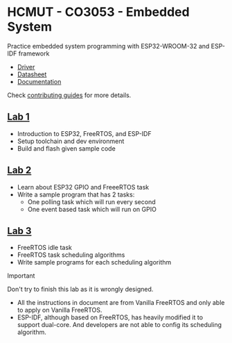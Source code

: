 # HCMUT - CO3053 - Embedded System

Practice embedded system programming with ESP32-WROOM-32 and ESP-IDF framework

-   [Driver](https://www.silabs.com/developers/usb-to-uart-bridge-vcp-drivers?tab=downloads)
-   [Datasheet](https://www.espressif.com/sites/default/files/documentation/esp32-wroom-32_datasheet_en.pdf)
-   [Documentation](https://docs.espressif.com/projects/esp-idf/en/stable/esp32/index.html)

Check [contributing guides](CONTRIBUTING.md) for more details.

## [Lab 1](lab1)

-   Introduction to ESP32, FreeRTOS, and ESP-IDF
-   Setup toolchain and dev environment
-   Build and flash given sample code

## [Lab 2](lab2)

-   Learn about ESP32 GPIO and FreeeRTOS task
-   Write a sample program that has 2 tasks:
    -   One polling task which will run every second
    -   One event based task which will run on GPIO

## [Lab 3](lab3)

-   FreeRTOS idle task
-   FreeRTOS task scheduling algorithms
-   Write sample programs for each scheduling algorithm

> [!IMPORTANT]
> Don't try to finish this lab as it is wrongly designed.
>
> -   All the instructions in document are from Vanilla FreeRTOS and only able to apply on Vanilla FreeRTOS.
> -   ESP-IDF, although based on FreeRTOS, has heavily modified it to support dual-core. And developers are not able to config its scheduling algorithm.
